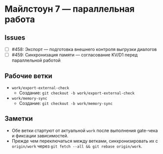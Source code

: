 # Майлстоун 7 — параллельная работа

## Issues
- [ ] #458: Экспорт — подготовка внешнего контроля выгрузки диалогов
- [ ] #459: Синхронизация памяти — согласование KV/D1 перед параллельной работой

## Рабочие ветки
- `work/export-external-check`
  - Создание: `git checkout -b work/export-external-check`
- `work/memory-sync`
  - Создание: `git checkout -b work/memory-sync`

## Заметки
- Обе ветки стартуют от актуальной `work` после выполнения gate-чека и фиксации зависимостей.
- Прежде чем переключаться между ветками, синхронизировать их с `origin/work` через `git fetch --all && git rebase origin/work`.
